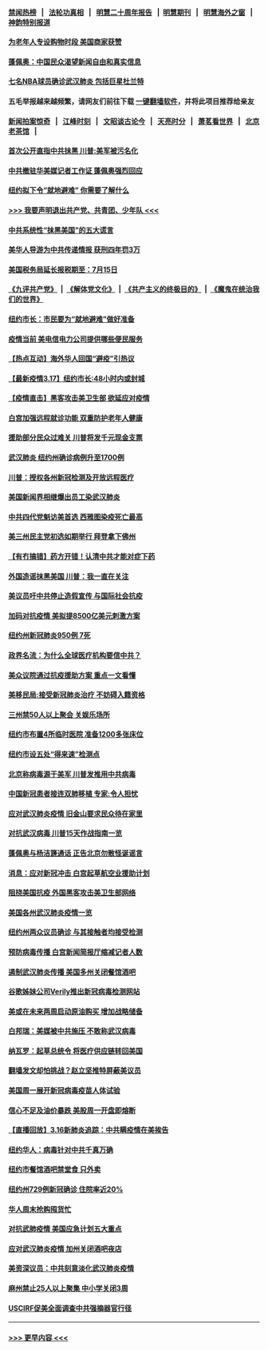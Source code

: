#### [禁闻热榜](热点新闻.md?=0)  &nbsp;&nbsp;|&nbsp;&nbsp; [法轮功真相](https://github.com/gfw-breaker/truth/blob/master/README.md?=0) &nbsp;&nbsp;|&nbsp;&nbsp; [明慧二十周年报告](https://github.com/gfw-breaker/mh-reports/blob/master/README.md?=0) &nbsp;&nbsp;|&nbsp;&nbsp;[明慧期刊](https://github.com/gfw-breaker/mh-qikan) &nbsp;&nbsp;|&nbsp;&nbsp; [明慧海外之窗](https://github.com/gfw-breaker/mh-news/blob/master/README.md?=0) &nbsp;&nbsp;|&nbsp;&nbsp; [神韵特别报道](https://github.com/gfw-breaker/mh-news/blob/master/shenyun.md?=0)
#### [为老年人专设购物时段 美国商家获赞](../pages/nsc412/n11948463.md?t=03181131) 
#### [蓬佩奥：中国民众渴望新闻自由和真实信息](../pages/nsc412/n11948448.md?t=03181131) 
#### [七名NBA球员确诊武汉肺炎 包括巨星杜兰特](../pages/nsc412/n11948426.md?t=03181131) 
#### 五毛举报越来越频繁，请网友们前往下载 [一键翻墙软件](https://github.com/gfw-breaker/ssr-accounts)，并将此项目推荐给亲友
#### [新闻拍案惊奇](https://github.com/gfw-breaker/banned-news/blob/master/pages/link4.md) &nbsp;&nbsp;|&nbsp;&nbsp; [江峰时刻](https://github.com/gfw-breaker/banned-news/blob/master/pages/link4.md) &nbsp;&nbsp;|&nbsp;&nbsp; [文昭谈古论今](https://github.com/gfw-breaker/banned-news/blob/master/pages/link4.md) &nbsp;&nbsp;|&nbsp;&nbsp; [天亮时分](https://github.com/gfw-breaker/banned-news/blob/master/pages/link4.md) &nbsp;&nbsp;|&nbsp;&nbsp; [萧茗看世界](https://github.com/gfw-breaker/banned-news/blob/master/pages/link4.md) &nbsp;&nbsp;|&nbsp;&nbsp; [北京老茶馆](https://github.com/gfw-breaker/banned-news/blob/master/pages/link4.md) &nbsp;&nbsp;|&nbsp;&nbsp; 
#### [首次公开直指中共抺黑 川普:美军被污名化](../pages/nsc412/n11947947.md?t=03181131) 
#### [中共撤驻华美媒记者工作证 蓬佩奥强烈回应](../pages/nsc412/n11948259.md?t=03181131) 
#### [纽约拟下令“就地避难” 你需要了解什么](../pages/nsc412/n11948233.md?t=03181131) 
#### [>>> 我要声明退出共产党、共青团、少年队 <<<](https://github.com/begood0513/goodnews/blob/master/quit/letter.md) 
#### [中共系统性“抹黑美国”的五大谎言](../pages/nsc412/n11948112.md?t=03181131) 
#### [美华人导游为中共传递情报 获刑四年罚3万](../pages/nsc412/n11948108.md?t=03181131) 
#### [美国税务局延长报税期至：7月15日](../pages/nsc412/n11947969.md?t=03181131) 
#### [《九评共产党》](https://github.com/begood0513/9ping.md/blob/master/README.md) &nbsp;|&nbsp; [《解体党文化》](../../../../jtdwh.md/blob/master/README.md)  &nbsp;|&nbsp; [《共产主义的终极目的》](../../../../gczydzjmd.md/blob/master/README.md) &nbsp;|&nbsp; [《魔鬼在统治我们的世界》](../../../../mgztzwmdsj.md/blob/master/README.md) 
#### [纽约市长：市民要为“就地避难”做好准备](../pages/nsc412/n11948062.md?t=03181131) 
#### [疫情当前 美电信电力公司提供哪些便民服务](../pages/nsc412/n11947887.md?t=03181131) 
#### [【热点互动】海外华人回国“避疫”引热议](../pages/nsc412/n11947713.md?t=03181131) 
#### [【最新疫情3.17】纽约市长:48小时内或封城](../pages/nsc412/n11945621.md?t=03181131) 
#### [【疫情直击】黑客攻击美卫生部 欲延应对疫情](../pages/nsc412/n11947801.md?t=03181131) 
#### [白宫加强远程就诊功能 双重防护老年人健康](../pages/nsc412/n11947872.md?t=03181131) 
#### [援助部分民众过难关 川普将发千元现金支票](../pages/nsc412/n11947860.md?t=03181131) 
#### [武汉肺炎 纽约州确诊病例升至1700例](../pages/nsc412/n11947811.md?t=03181131) 
#### [川普：授权各州新冠检测及开放远程医疗](../pages/nsc412/n11947761.md?t=03181131) 
#### [美国新闻界相继爆出员工染武汉肺炎](../pages/nsc412/n11947617.md?t=03181131) 
#### [中共四代党魁访美首选 西雅图染疫死亡最高](../pages/nsc412/n11947602.md?t=03181131) 
#### [美三州民主党初选如期举行 拜登拿下佛州](../pages/nsc412/n11947538.md?t=03181131) 
#### [【有冇搞错】药方开错！认清中共才能对症下药](../pages/nsc412/n11947665.md?t=03181131) 
#### [外国造谣抹黑美国 川普：我一直在关注](../pages/nsc412/n11947559.md?t=03181131) 
#### [美议员吁中共停止造假宣传 与国际社会抗疫](../pages/nsc412/n11947378.md?t=03181131) 
#### [加码对抗疫情 美拟提8500亿美元刺激方案](../pages/nsc412/n11947394.md?t=03181131) 
#### [纽约州新冠肺炎950例 7死](../pages/nsc412/n11946095.md?t=03181131) 
#### [政界名流：为什么全球医疗机构要信中共？](../pages/nsc412/n11945479.md?t=03181131) 
#### [美众议院通过抗疫援助方案 重点一文看懂](../pages/nsc412/n11945750.md?t=03181131) 
#### [美移民局:接受新冠肺炎治疗 不妨碍入籍资格](../pages/nsc412/n11946121.md?t=03181131) 
#### [三州禁50人以上聚会  关娱乐场所](../pages/nsc412/n11946100.md?t=03181131) 
#### [纽约市布置4所临时医院 准备1200多张床位](../pages/nsc412/n11946092.md?t=03181131) 
#### [纽约市设五处“得来速”检测点](../pages/nsc412/n11946087.md?t=03181131) 
#### [北京称病毒源于美军 川普发推用中共病毒](../pages/nsc412/n11945945.md?t=03181131) 
#### [中国新冠患者接连双肺移植 专家:令人担忧](../pages/nsc412/n11945516.md?t=03181131) 
#### [应对武汉肺炎疫情 旧金山要求民众待在家里](../pages/nsc412/n11945757.md?t=03181131) 
#### [对抗武汉病毒 川普15天作战指南一览](../pages/nsc412/n11945503.md?t=03181131) 
#### [蓬佩奥与杨洁篪通话 正告北京勿散怪诞谣言](../pages/nsc412/n11945291.md?t=03181131) 
#### [消息：应对新冠冲击 白宫起草航空业援助计划](../pages/nsc412/n11945237.md?t=03181131) 
#### [阻挠美国抗疫 外国黑客攻击美卫生部网络](../pages/nsc412/n11945190.md?t=03181131) 
#### [美国各州武汉肺炎疫情一览](../pages/nsc412/n11944066.md?t=03181131) 
#### [纽约州两众议员确诊 与其接触者均接受检测](../pages/nsc412/n11944930.md?t=03181131) 
#### [预防病毒传播 白宫新闻简报厅缩减记者人数](../pages/nsc412/n11945023.md?t=03181131) 
#### [遏制武汉肺炎传播 美国多州关闭餐馆酒吧](../pages/nsc412/n11944857.md?t=03181131) 
#### [谷歌姊妹公司Verily推出新冠病毒检测网站](../pages/nsc412/n11945017.md?t=03181131) 
#### [美或在未来两周启动原油购买 增加战略储备](../pages/nsc412/n11944956.md?t=03181131) 
#### [白邦瑞：美媒被中共施压 不敢称武汉病毒](../pages/nsc412/n11944815.md?t=03181131) 
#### [纳瓦罗：起草总统令 将医疗供应链转回美国](../pages/nsc412/n11944808.md?t=03181131) 
#### [翻墙发文却怕挑战？赵立坚推特屏蔽美议员](../pages/nsc412/n11944758.md?t=03181131) 
#### [美国周一展开新冠病毒疫苗人体试验](../pages/nsc412/n11944761.md?t=03181131) 
#### [信心不足及油价暴跌 美股周一开盘即熔断](../pages/nsc412/n11944728.md?t=03181131) 
#### [【直播回放】3.16新肺炎追踪：中共瞒疫情在美挨告](../pages/nsc412/n11944429.md?t=03181131) 
#### [纽约华人：病毒针对中共千真万确](../pages/nsc412/n11942905.md?t=03181131) 
#### [纽约市餐馆酒吧禁堂食  只外卖](../pages/nsc412/n11943729.md?t=03181131) 
#### [纽约州729例新冠确诊  住院率近20%](../pages/nsc412/n11943724.md?t=03181131) 
#### [华人周末抢购囤货忙](../pages/nsc412/n11943687.md?t=03181131) 
#### [对抗武肺疫情 美国应急计划五大重点](../pages/nsc412/n11943193.md?t=03181131) 
#### [应对武汉肺炎疫情 加州关闭酒吧夜店](../pages/nsc412/n11943540.md?t=03181131) 
#### [美资深议员：中共刻意淡化武汉肺炎疫情](../pages/nsc412/n11943061.md?t=03181131) 
#### [麻州禁止25人以上聚集   中小学关闭3周](../pages/nsc412/n11943154.md?t=03181131) 
#### [USCIRF促美全面调查中共强摘器官行径](../pages/nsc412/n11942904.md?t=03181131) 

----
#### [ >>> 更早内容 <<< ](../indexes/nsc412-earlier.md)
